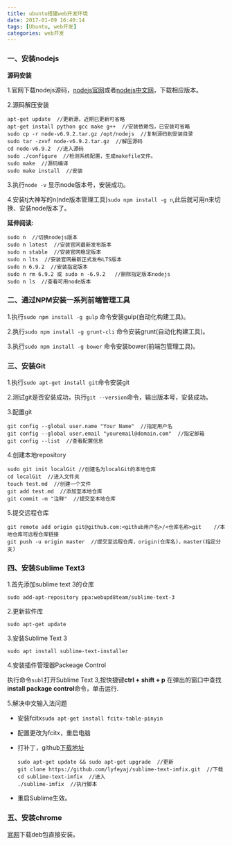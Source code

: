 ```yaml
---
title: ubuntu搭建web开发环境
date: 2017-01-09 16:40:14
tags: [Ubuntu, web开发]
categories: web开发
---
```


### 一、安装nodejs

**源码安装**

1.官网下载nodejs源码，[nodejs官网](http://nodejs.org)或者[nodejs中文网](http://nodejs.cn)，下载相应版本。

2.源码解压安装

    apt-get update  //更新源，近期已更新可省略
    apt-get install python gcc make g++  //安装依赖包，已安装可省略
	sudo cp -r node-v6.9.2.tar.gz /opt/nodejs  //复制源码到安装目录
    sudo tar -zxvf node-v6.9.2.tar.gz  //解压源码
    cd node-v6.9.2  //进入源码
    sudo ./configure  //检测系统配置，生成makefile文件。
    sudo make  //源码编译
    sudo make install  //安装

3.执行`node -v` 显示node版本号，安装成功。

4.安装tj大神写的n(nde版本管理工具)`sudo npm install -g n`,此后就可用n来切换、安装node版本了。

**延伸阅读:**
```
sudo n  //切换nodejs版本
sudo n latest  //安装官网最新发布版本
sudo n stable  //安装官网稳定版本
sudo n lts  //安装官网最新正式发布LTS版本
sudo n 6.9.2  //安装指定版本
sudo n rm 6.9.2 或 sudo n -6.9.2   //删除指定版本nodejs
sudo n ls  //查看可用node版本
```

### 二、通过NPM安装一系列前端管理工具

1.执行`sudo npm install -g gulp` 命令安装gulp(自动化构建工具)。

2.执行`sudo npm install -g grunt-cli` 命令安装grunt(自动化构建工具)。

3.执行`sudo npm install -g bower` 命令安装bower(前端包管理工具)。

### 三、安装Git

1.执行`sudo apt-get install git`命令安装git

2.测试git是否安装成功，执行`git --version`命令，输出版本号，安装成功。

3.配置git

	git config --global user.name "Your Name"  //指定用户名
    git config --global user.email "youremail@domain.com"  //指定邮箱
    git config --list  //查看配置信息

4.创建本地repository

    sudo git init localGit //创建名为localGit的本地仓库
    cd localGit  //进入文件夹
    touch test.md  //创建一个文件
    git add test.md  //添加至本地仓库
    git commit -m "注释"  //提交至本地仓库

5.提交远程仓库

    git remote add origin git@github.com:<github用户名>/<仓库名称>git    //本地仓库可远程仓库链接
    git push -u origin master  //提交至远程仓库，origin(仓库名)，master(指定分支)

### 四、安装Sublime Text3

1.首先添加sublime text 3的仓库

	sudo add-apt-repository ppa:webupd8team/sublime-text-3

2.更新软件库

	sudo apt-get update

3.安装Sublime Text 3

	sudo apt install sublime-text-installer

4.安装插件管理器Packeage Control

执行命令`subl`打开Sublime Text 3,按快捷键**ctrl + shift + p** 在弹出的窗口中查找**install package control**命令，单击运行.

5.解决中文输入法问题

+ 安装fcitx`sudo apt-get install fcitx-table-pinyin `
+ 配置更改为fcitx，重启电脑
+ 打补丁，github[下载地址](https://github.com/lyfeyaj/sublime-text-imfix)

      sudo apt-get update && sudo apt-get upgrade  //更新
      git clone https://github.com/lyfeyaj/sublime-text-imfix.git  //下载
      cd sublime-text-imfix  //进入
      ./sublime-imfix  //执行脚本
+ 重启Sublime生效。

### 五、安装chrome
[官网](http://www.google.cn/chrome/browser/desktop/index.html)下载deb包直接安装。

